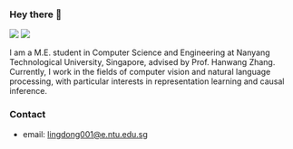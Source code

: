 ### Hey there 👋

[![](https://img.shields.io/badge/🌐%20%20%20Homepage-blue??&style=flat-square)](http://ldkong.com/)
[![](https://img.shields.io/badge/Google%20Scholar-%234285F4.svg?&style=flat-square&logo=google-scholar&logoColor=white)](https://scholar.google.com/citations?user=-j1j7TkAAAAJ&hl=en)

I am a M.E. student in Computer Science and Engineering at Nanyang Technological University, Singapore, advised by Prof. Hanwang Zhang. Currently, I work in the fields of computer vision and natural language processing, with particular interests in representation learning and causal inference.

### Contact
- email: lingdong001@e.ntu.edu.sg
